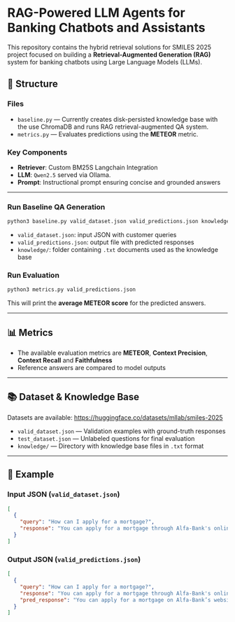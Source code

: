 # RAG-Powered LLM Agents for Banking Chatbots and Assistants

This repository contains the hybrid retrieval solutions for SMILES 2025 project focused on building a **Retrieval-Augmented Generation (RAG)** system for banking chatbots using Large Language Models (LLMs).



## 📁 Structure

### Files

- `baseline.py` — Currently creates disk-persisted knowledge base with the use ChromaDB and runs RAG retrieval-augmented QA system.
- `metrics.py` — Evaluates predictions using the **METEOR** metric.

### Key Components

- **Retriever**: Custom BM25S Langchain Integration
- **LLM**: `Qwen2.5` served via Ollama.
- **Prompt**: Instructional prompt ensuring concise and grounded answers

---

### Run Baseline QA Generation

```bash
python3 baseline.py valid_dataset.json valid_predictions.json knowledge/
```

- `valid_dataset.json`: input JSON with customer queries
- `valid_predictions.json`: output file with predicted responses
- `knowledge/`: folder containing `.txt` documents used as the knowledge base

### Run Evaluation

```bash
python3 metrics.py valid_predictions.json
```

This will print the **average METEOR score** for the predicted answers.

---

## 📊 Metrics

- The available evaluation metrics are **METEOR**, **Context Precision**, **Context Recall** and **Faithfulness**
- Reference answers are compared to model outputs

  
---

## 📚 Dataset & Knowledge Base

Datasets are available: https://huggingface.co/datasets/mllab/smiles-2025

- `valid_dataset.json` — Validation examples with ground-truth responses
- `test_dataset.json` — Unlabeled questions for final evaluation
- `knowledge/` — Directory with knowledge base files in `.txt` format

---

## 📎 Example

### Input JSON (`valid_dataset.json`)
```json
[
  {
    "query": "How can I apply for a mortgage?",
    "response": "You can apply for a mortgage through Alfa-Bank's online platform or by visiting a branch..."
  }
]
```

### Output JSON (`valid_predictions.json`)
```json
[
  {
    "query": "How can I apply for a mortgage?",
    "response": "You can apply for a mortgage through Alfa-Bank's online platform...",
    "pred_response": "You can apply for a mortgage on Alfa-Bank’s website or in a local branch."
  }
]
```

